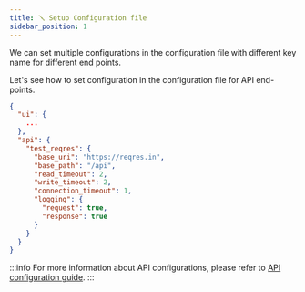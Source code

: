 ```yaml
---
title: 🪛 Setup Configuration file
sidebar_position: 1
---
```


We can set multiple configurations in the configuration file with different key name for different end points.

Let's see how to set configuration in the configuration file for API end-points.

```json title="src/test/resources/boyka-config.json"
{
  "ui": {
    ...
  },
  "api": {
    "test_reqres": {
      "base_uri": "https://reqres.in",
      "base_path": "/api",
      "read_timeout": 2,
      "write_timeout": 2,
      "connection_timeout": 1,
      "logging": {
        "request": true,
        "response": true
      }
    }
  }
}
```

:::info
For more information about API configurations, please refer to [API configuration guide][api-config].
:::

[api-config]: /docs/guides/configuration#api-config
